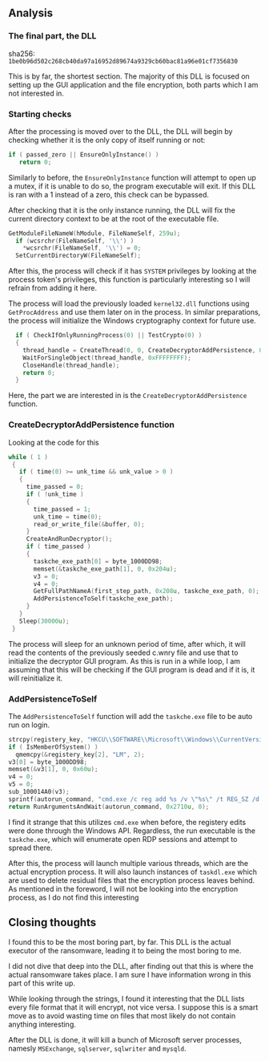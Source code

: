 ## Analysis

### The final part, the DLL
sha256: `1be0b96d502c268cb40da97a16952d89674a9329cb60bac81a96e01cf7356830` 

This is by far, the shortest section. The majority of this DLL is focused on setting up the GUI application and the file encryption, both parts which I am not interested in.

### Starting checks
After the processing is moved over to the DLL, the DLL will begin by checking whether it is the only copy of itself running or not:
```c
if ( passed_zero || EnsureOnlyInstance() )
   return 0;
```
Similarly to before, the `EnsureOnlyInstance` function will attempt to open up a mutex, if it is unable to do so, the program executable will exit. If this DLL is ran with a 1 instead of a zero, this check can be bypassed.

After checking that it is the only instance running, the DLL will fix the current directory context to be at the root of the executable file.
```c
GetModuleFileNameW(hModule, FileNameSelf, 259u);
  if (wcsrchr(FileNameSelf, '\\') )
    *wcsrchr(FileNameSelf, '\\') = 0;
  SetCurrentDirectoryW(FileNameSelf);
```

After this, the process will check if it has `SYSTEM` privileges by looking at the process token's privileges, this function is particularly interesting so I will refrain from adding it here.

The process will load the previously loaded `kernel32.dll` functions using `GetProcAddress` and use them later on in the process. In similar preparations, the process will initialize the Windows cryptography context for future use.
```c
  if ( CheckIfOnlyRunningProcess(0) || TestCrypto(0) )
  {
    thread_handle = CreateThread(0, 0, CreateDecryptorAddPersistence, 0, 0, 0);
    WaitForSingleObject(thread_handle, 0xFFFFFFFF);
    CloseHandle(thread_handle);
    return 0;
  }
```
Here, the part we are interested in is the `CreateDecryptorAddPersistence` function. 

### CreateDecryptorAddPersistence function
Looking at the code for this
```c
while ( 1 )
 {
   if ( time(0) >= unk_time && unk_value > 0 )
   {
     time_passed = 0;
     if ( !unk_time )
     {
       time_passed = 1;
       unk_time = time(0);
       read_or_write_file(&buffer, 0);
     }
     CreateAndRunDecryptor();
     if ( time_passed )
     {
       taskche_exe_path[0] = byte_1000DD98;
       memset(&taskche_exe_path[1], 0, 0x204u);
       v3 = 0;
       v4 = 0;
       GetFullPathNameA(first_step_path, 0x208u, taskche_exe_path, 0);
       AddPersistenceToSelf(taskche_exe_path);
     }
   }
   Sleep(30000u);
 }
```
The process will sleep for an unknown period of time, after which, it will read the contents of the previously seeded c.wnry file and use that to initialize the decryptor GUI program.
As this is run in a while loop, I am assuming that this will be checking if the GUI program is dead and if it is, it will reinitialize it.

### AddPersistenceToSelf
The `AddPersistenceToSelf` function will add the `taskche.exe` file to be auto run on login.
```c
strcpy(registery_key, "HKCU\\SOFTWARE\\Microsoft\\Windows\\CurrentVersion\\Run");
if ( IsMemberOfSystem() )
  qmemcpy(&registery_key[2], "LM", 2);
v3[0] = byte_1000DD98;
memset(&v3[1], 0, 0x60u);
v4 = 0;
v5 = 0;
sub_100014A0(v3);
sprintf(autorun_command, "cmd.exe /c reg add %s /v \"%s\" /t REG_SZ /d \"\\\"%s\\\"\" /f", registery_key, v3, a1);
return RunArgumentsAndWait(autorun_command, 0x2710u, 0);
```
I find it strange that this utilizes `cmd.exe` when before, the registery edits were done through the Windows API. Regardless, the run executable is the `taskche.exe`, which will enumerate open RDP sessions and attempt to spread there. 

After this, the process will launch multiple various threads, which are the actual encryption process. It will also launch instances of `taskdl.exe` which are used to delete residual files that the encryption process leaves behind.
As mentioned in the foreword, I will not be looking into the encryption process, as I do not find this interesting

## Closing thoughts
I found this to be the most boring part, by far. This DLL is the actual executor of the ransomware, leading it to being the most boring to me.

I did not dive that deep into the DLL, after finding out that this is where the actual ransomware takes place. I am sure I have information wrong in this part of this write up.

While looking through the strings, I found it interesting that the DLL lists every file format that it will encrypt, not vice versa. I suppose this is a smart move as to avoid wasting time on files that most likely do not contain anything interesting.

After the DLL is done, it will kill a bunch of Microsoft server processes, namesly `MSExchange`, `sqlserver`, `sqlwriter` and `mysqld`.